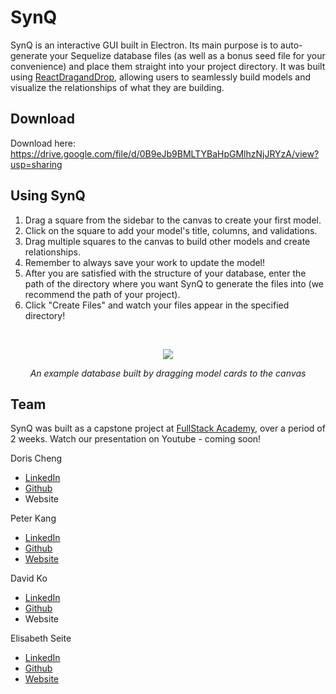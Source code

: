 # SynQ

SynQ is an interactive GUI built in Electron. Its main purpose is to auto-generate your Sequelize database files (as well as a bonus seed file for your convenience) and place them straight into your project directory. It was built using [ReactDragandDrop](https://github.com/react-dnd/react-dnd), allowing users to seamlessly build models and visualize the relationships of what they are building.

## Download

Download here: https://drive.google.com/file/d/0B9eJb9BMLTYBaHpGMlhzNjJRYzA/view?usp=sharing

## Using SynQ

1. Drag a square from the sidebar to the canvas to create your first model.
2. Click on the square to add your model's title, columns, and validations.
3. Drag multiple squares to the canvas to build other models and create relationships.
4. Remember to always save your work to update the model!
5. After you are satisfied with the structure of your database, enter the path of the directory where you want SynQ to generate the files into (we recommend the path of your project).
6. Click "Create Files" and watch your files appear in the specified directory!

<br>
<p align="center">
  <img src="https://github.com/SequelSquad/SynQ/blob/master/app/synqTables.png?raw=true"/>
  <p align="center"><i>An example database built by dragging model cards to the canvas</i></p>
</p>

## Team

SynQ was built as a capstone project at [FullStack Academy](https://www.fullstackacademy.com/), over a period of 2 weeks.
Watch our presentation on Youtube - coming soon!

Doris Cheng
* [LinkedIn](https://www.linkedin.com/in/dorcheng/)
* [Github](https://github.com/dorcheng)
* Website

Peter Kang
* [LinkedIn](https://www.linkedin.com/in/peter-s-kang/)
* [Github](https://github.com/Sunjin-Kang)
* [Website](http://www.sunjin.io/)

David Ko
* [LinkedIn](https://www.linkedin.com/in/david-park-ko/)
* [Github](https://github.com/daveyko)
* Website

Elisabeth Seite
* [LinkedIn](https://www.linkedin.com/in/eseite/)
* [Github](https://github.com/eseite47)
* [Website](https://eseite47.github.io/)
